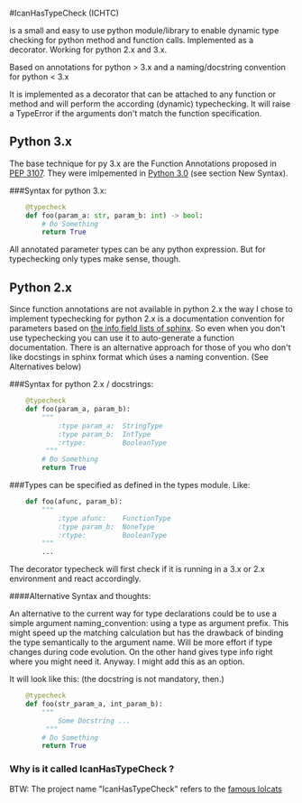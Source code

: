 #IcanHasTypeCheck (ICHTC)


is a small and easy to use python module/library to enable dynamic type checking for python 
method and function calls. Implemented as a decorator. Working for python 2.x and 3.x.

Based on annotations for python &gt; 3.x and a naming/docstring convention for python &lt; 3.x

It is implemented as a decorator that can be attached to any function or method and will
perform the according (dynamic) typechecking.
It will raise a TypeError if the arguments don't match the function specification.

## Python 3.x
The base technique for py 3.x are the Function Annotations proposed 
in [PEP 3107](http://www.python.org/dev/peps/pep-3107/). 
They were imlpemented in [Python 3.0](http://docs.python.org/3.0/whatsnew/3.0.html) (see section New Syntax).

###Syntax for python 3.x:

```python
	@typecheck
	def foo(param_a: str, param_b: int) -> bool:
		# Do Something 
		return True
```

All annotated parameter types can be any python expression. 
But for typechecking only types make sense, though.

## Python 2.x
Since function annotations are not available in python 2.x the way I chose to implement typechecking for
python 2.x is a documentation convention for parameters based on [the info field lists of sphinx](http://sphinx-doc.org/markup/desc.html#info-field-lists). So even when you don't use typechecking you can use it to auto-generate a function documentation.
There is an alternative approach for those of you who don't like docstings in sphinx format which úses a naming convention. (See Alternatives below)

###Syntax for python 2.x / docstrings:

```python
	@typecheck
	def foo(param_a, param_b):
		""" 
			:type param_a: 	StringType
			:type param_b: 	IntType
			:rtype: 		BooleanType	
		 """
		# Do Something 
		return True
```

###Types can be specified as defined in the types module. Like:
```python
	def foo(afunc, param_b):
		""" 
			:type afunc: 	FunctionType
			:type param_b: 	NoneType
			:rtype: 		BooleanType
		"""
		...
```

The decorator typecheck will first check if it is running in a 3.x or 2.x environment and 
react accordingly.


####Alternative Syntax and thoughts:


An alternative to the current way for type declarations could be to use
a simple argument naming_convention: using a type as argument prefix.
This might speed up the matching calculation but has the drawback
of binding the type semantically to the argument name. Will be more effort if
type changes during code evolution. On the other hand gives type info right
where you might need it.  Anyway. I might add this as an option. 

It will look like this: (the docstring is not mandatory, then.)

```python
	@typecheck
	def foo(str_param_a, int_param_b):
		""" 
			Some Docstring ...
		 """
		# Do Something 
		return True
```


### Why is it called IcanHasTypeCheck ?

BTW: The project name "IcanHasTypeCheck" refers to the [famous lolcats](http://en.wikipedia.org/wiki/I_Can_Has_Cheezburger%3F)





